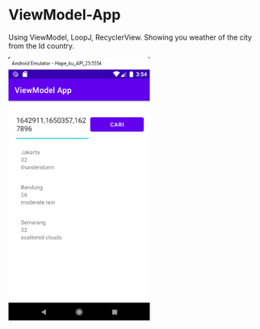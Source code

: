 # ViewModel-App
Using ViewModel, LoopJ, RecyclerView.
Showing you weather of the city from the Id country.

<img src="https://raw.githubusercontent.com/Chairullatif/Picture/main/ViewModel-App/view.png" width="280px"/>
